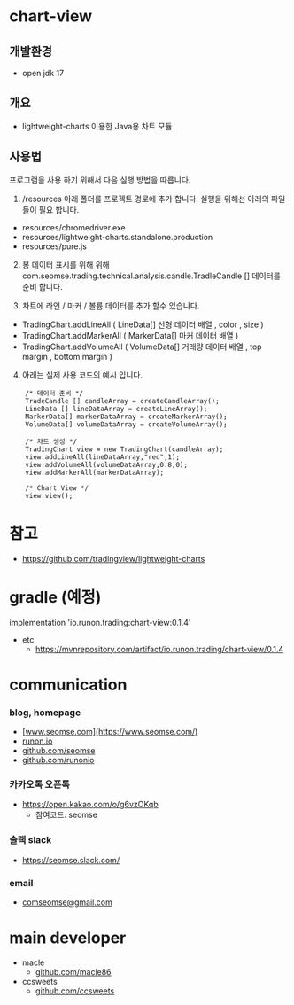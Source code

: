 # chart-view

## 개발환경
- open jdk 17

## 개요
- lightweight-charts 이용한 Java용 차트 모듈 

## 사용법
프로그램을 사용 하기 위해서 다음 실행 방법을 따릅니다.

1. /resources 아래 폴더를 프로젝트 경로에 추가 합니다. 실행을 위해선 아래의 파일들이 필요 합니다. 
 * resources/chromedriver.exe
 * resources/lightweight-charts.standalone.production
 * resources/pure.js

2. 봉 데이터 표시를 위해 위해 com.seomse.trading.technical.analysis.candle.TradleCandle [] 데이터를 준비 합니다.

3. 차트에 라인 / 마커 / 볼륨 데이터를 추가 할수 있습니다.
* TradingChart.addLineAll ( LineData[] 선형 데이터 배열 , color , size )
* TradingChart.addMarkerAll ( MarkerData[] 마커 데이터 배열 )
* TradingChart.addVolumeAll ( VolumeData[] 거래량 데이터 배열 , top margin , bottom margin )

4. 아래는 실제 사용 코드의 예시 입니다.

```
    /* 데이터 준비 */
    TradeCandle [] candleArray = createCandleArray();
    LineData [] lineDataArray = createLineArray();
    MarkerData[] markerDataArray = createMarkerArray();
    VolumeData[] volumeDataArray = createVolumeArray();

    /* 차트 생성 */
    TradingChart view = new TradingChart(candleArray);
    view.addLineAll(lineDataArray,"red",1);
    view.addVolumeAll(volumeDataArray,0.8,0);
    view.addMarkerAll(markerDataArray);
    
    /* Chart View */
    view.view();
```


# 참고
 - https://github.com/tradingview/lightweight-charts

# gradle (예정)
implementation 'io.runon.trading:chart-view:0.1.4'
- etc
    - https://mvnrepository.com/artifact/io.runon.trading/chart-view/0.1.4

# communication
### blog, homepage
- [www.seomse.com](https://www.seomse.com/)
- [runon.io](https://runon.io)
- [github.com/seomse](https://github.com/seomse)
- [github.com/runonio](https://github.com/runonio)


### 카카오톡 오픈톡
 - https://open.kakao.com/o/g6vzOKqb
     - 참여코드: seomse
### 슬랙 slack
- https://seomse.slack.com/

### email
 - comseomse@gmail.com
 
 
# main developer
 - macle
    -  [github.com/macle86](https://github.com/macle86)
 - ccsweets
    -  [github.com/ccsweets](https://github.com/ccsweets)
